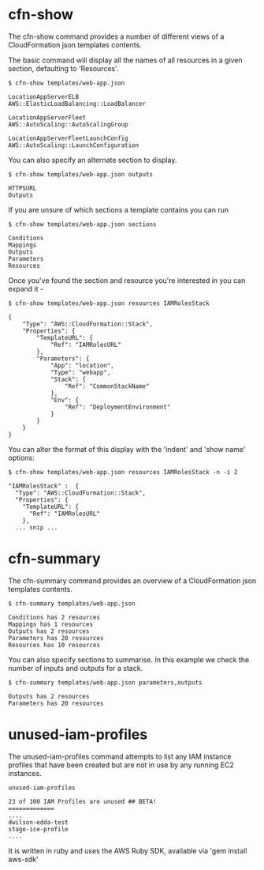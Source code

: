 # cfn-show #

The cfn-show command provides a number of different views of a CloudFormation json
templates contents.

The basic command will display all the names of all resources in a given
section, defaulting to 'Resources'.

    $ cfn-show templates/web-app.json

    LocationAppServerELB
    AWS::ElasticLoadBalancing::LoadBalancer

    LocationAppServerFleet
    AWS::AutoScaling::AutoScalingGroup

    LocationAppServerFleetLaunchConfig
    AWS::AutoScaling::LaunchConfiguration


You can also specify an alternate section to display.

    $ cfn-show templates/web-app.json outputs

    HTTPSURL
    Outputs


If you are unsure of which sections a template contains you can run

    $ cfn-show templates/web-app.json sections

    Conditions
    Mappings
    Outputs
    Parameters
    Resources


Once you've found the section and resource you're interested in
you can expand it -


    $ cfn-show templates/web-app.json resources IAMRolesStack

    {
        "Type": "AWS::CloudFormation::Stack",
        "Properties": {
            "TemplateURL": {
                "Ref": "IAMRolesURL"
            },
            "Parameters": {
                "App": "location",
                "Type": "webapp",
                "Stack": {
                    "Ref": "CommonStackName"
                },
                "Env": {
                    "Ref": "DeploymentEnvironment"
                }
            }
        }
    }
    

You can alter the format of this display with the 'indent' and 'show name'
options:

    $ cfn-show templates/web-app.json resources IAMRolesStack -n -i 2

    "IAMRolesStack" :  {
      "Type": "AWS::CloudFormation::Stack",
      "Properties": {
        "TemplateURL": {
          "Ref": "IAMRolesURL"
        },
      ... snip ...



# cfn-summary #

The cfn-summary command provides an overview of a CloudFormation json
templates contents.

    $ cfn-summary templates/web-app.json

    Conditions has 2 resources
    Mappings has 1 resources
    Outputs has 2 resources
    Parameters has 20 resources
    Resources has 10 resources

You can also specify sections to summarise. In this example we check the
number of inputs and outputs for a stack.

    $ cfn-summary templates/web-app.json parameters,outputs

    Outputs has 2 resources
    Parameters has 20 resources


# unused-iam-profiles #

The unused-iam-profiles command attempts to list any IAM instance profiles
that have been created but are not in use by any running EC2 instances.

    unused-iam-profiles

    23 of 100 IAM Profiles are unused ## BETA!
    =============
    ....
    dwilson-edda-test
    stage-ice-profile
    ....

It is written in ruby and uses the AWS Ruby SDK, available via 'gem install
aws-sdk'


